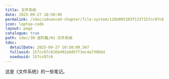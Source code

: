 ```yaml
---
title: 文件系统
date: 2025-09-27 10:50:09
permalink: /sdoc/advanced-chapter/file-system/126b095103f1237157cc07c6
icon: laptop-code
layout: page
catalogue: true
path: sdoc/30-进阶篇/01-文件系统
tdoc:
  detailDate: 2025-09-27 10:50:09.567
  fulluuid: 157cc07c616b492a9d5f73ec4a739bbd
  useduuid: 157cc07c6
---
```


这是《文件系统》的一些笔记。
